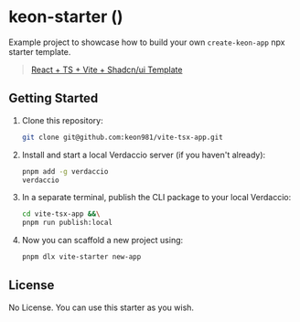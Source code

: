 # keon-starter  ()

Example project to showcase how to build your own `create-keon-app` npx starter template.

> [React + TS + Vite + Shadcn/ui Template](./template/README.md)


## Getting Started

1. Clone this repository:
   ```bash
   git clone git@github.com:keon981/vite-tsx-app.git
   ```

2. Install and start a local Verdaccio server (if you haven't already):
   ```bash
   pnpm add -g verdaccio
   verdaccio
   ```

3. In a separate terminal, publish the CLI package to your local Verdaccio:
   ```bash
   cd vite-tsx-app &&\
   pnpm run publish:local
   ```

4. Now you can scaffold a new project using:
   ```bash
   pnpm dlx vite-starter new-app
   ```

## License

No License. You can use this starter as you wish.